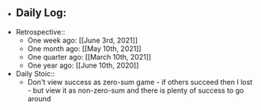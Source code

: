 - Daily Log:
    -
- Retrospective::
    - One week ago: [[June 3rd, 2021]]
    - One month ago: [[May 10th, 2021]]
    - One quarter ago: [[March 10th, 2021]]
    - One year ago: [[June 10th, 2020]]
- Daily Stoic::
    - Don't view success as zero-sum game - if others succeed then I lost  - but view it as non-zero-sum and there is plenty of success to go around
